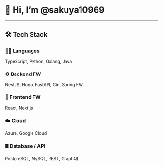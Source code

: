 # 👋 Hi, I’m @sakuya10969

---

## 🛠 Tech Stack

### 🧑‍💻 Languages
TypeScript, Python, Golang, Java

### ⚙️ Backend FW
NestJS, Hono, FastAPI, Gin, Spring FW

### 🎨 Frontend FW
React, Next.js

### ☁️ Cloud
Azure, Google Cloud

### 🛢️ Database / API
PostgreSQL, MySQL, REST, GraphQL
